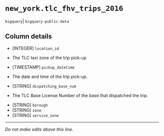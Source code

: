 # `new_york.tlc_fhv_trips_2016`
`bigquery`| `bigquery-public-data`

## Column details
* [INTEGER]   `location_id`
 - The TLC taxi zone of the trip pick-up
* [TIMESTAMP] `pickup_datetime`
 - The date and time of the trip pick-up.
* [STRING]    `dispatching_base_num`
 - The TLC Base License Number of the base that dispatched the trip.
* [STRING]    `borough`
* [STRING]    `zone`
* [STRING]    `service_zone`

-------------------------------------------------------------------------------
*Do not make edits above this line.*
